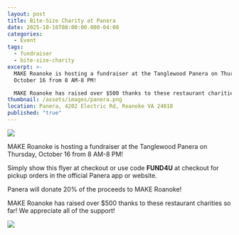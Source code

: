 ```yaml
---
layout: post
title: Bite-Size Charity at Panera
date: 2025-10-16T08:00:00.000-04:00
categories:
  - Event
tags:
  - fundraiser
  - bite-size-charity
excerpt: >-
  MAKE Roanoke is hosting a fundraiser at the Tanglewood Panera on Thursday,
  October 16 from 8 AM-8 PM!

  MAKE Roanoke has raised over $500 thanks to these restaurant charities so far! We appreciate all of the support! 
thumbnail: /assets/images/panera.png
location: Panera, 4202 Electric Rd, Roanoke VA 24018
published: "true"
---
```

![](/assets/images/panera.png)

MAKE Roanoke is hosting a fundraiser at the Tanglewood Panera on Thursday, October 16 from 8 AM-8 PM!

Simply show this flyer at checkout or use code **FUND4U** at checkout for pickup orders in the official Panera app or website.

Panera will donate 20% of the proceeds to MAKE Roanoke!

MAKE Roanoke has raised over $500 thanks to these restaurant charities so far! We appreciate all of the support! 

![](/assets/images/panera-flyer_full-color.png)
